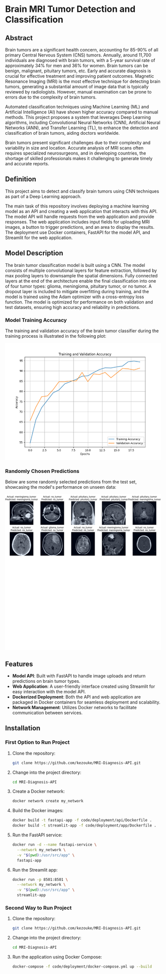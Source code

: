 # Brain MRI Tumor Detection and Classification

## Abstract

Brain tumors are a significant health concern, accounting for 85-90% of all primary Central Nervous System (CNS) tumors. Annually, around 11,700 individuals are diagnosed with brain tumors, with a 5-year survival rate of approximately 34% for men and 36% for women. Brain tumors can be benign, malignant, pituitary tumors, etc. Early and accurate diagnosis is crucial for effective treatment and improving patient outcomes. Magnetic Resonance Imaging (MRI) is the most effective technique for detecting brain tumors, generating a substantial amount of image data that is typically reviewed by radiologists. However, manual examination can be prone to errors due to the complexity of brain tumors.

Automated classification techniques using Machine Learning (ML) and Artificial Intelligence (AI) have shown higher accuracy compared to manual methods. This project proposes a system that leverages Deep Learning algorithms, including Convolutional Neural Networks (CNN), Artificial Neural Networks (ANN), and Transfer Learning (TL), to enhance the detection and classification of brain tumors, aiding doctors worldwide.

Brain tumors present significant challenges due to their complexity and variability in size and location. Accurate analysis of MRI scans often requires specialized neurosurgeons, and in developing countries, the shortage of skilled professionals makes it challenging to generate timely and accurate reports. 

## Definition

This project aims to detect and classify brain tumors using CNN techniques as part of a Deep Learning approach.

The main task of this repository involves deploying a machine learning model as an API and creating a web application that interacts with this API. The model API will handle requests from the web application and provide responses. The web application includes input fields for uploading MRI images, a button to trigger predictions, and an area to display the results. The deployment use Docker containers, FastAPI for the model API, and Streamlit for the web application.

## Model Description
The brain tumor classification model is built using a CNN. The model consists of multiple convolutional layers for feature extraction, followed by max pooling layers to downsample the spatial dimensions. Fully connected layers at the end of the architecture enable the final classification into one of four tumor types: glioma, meningioma, pituitary tumor, or no tumor. A dropout layer is included to mitigate overfitting during training, and the model is trained using the Adam optimizer with a cross-entropy loss function. The model is optimized for performance on both validation and test datasets, ensuring high accuracy and reliability in predictions.

### Model Training Accuracy

The training and validation accuracy of the brain tumor classifier during the training process is illustrated in the following plot:

![Training and Validation Accuracy](data/model_a_accuracy_20240918_214434.png)

### Randomly Chosen Predictions

Below are some randomly selected predictions from the test set, showcasing the model's performance on unseen data:

![Sample Predictions](data/model_a_samples_20240918_214446.png)

## Features

- **Model API**: Built with FastAPI to handle image uploads and return predictions on brain tumor types.
- **Web Application**: A user-friendly interface created using Streamlit for easy interaction with the model API.
- **Dockerized Deployment**: Both the API and web application are packaged in Docker containers for seamless deployment and scalability.
- **Network Management**: Utilizes Docker networks to facilitate communication between services.

## Installation

### First Option to Run Project

1. Clone the repository:
   ```bash
   git clone https://github.com/kezouke/MRI-Diagnosis-API.git
   ```
2. Change into the project directory:
   ```bash
   cd MRI-Diagnosis-API
   ```
3. Create a Docker network:
   ```bash
   docker network create my_network
   ```
4. Build the Docker images:
   ```bash
   docker build -t fastapi-app -f code/deployment/api/Dockerfile .
   docker build -t streamlit-app -f code/deployment/app/Dockerfile .
   ```
5. Run the FastAPI service:
   ```bash
   docker run -d --name fastapi-service \
     --network my_network \
     -v "$(pwd):/usr/src/app" \
     fastapi-app
   ```
6. Run the Streamlit app:
   ```bash
   docker run -p 8501:8501 \
     --network my_network \
     -v "$(pwd):/usr/src/app" \
     streamlit-app
   ```

### Second Way to Run Project

1. Clone the repository:
   ```bash
   git clone https://github.com/kezouke/MRI-Diagnosis-API.git
   ```
2. Change into the project directory:
   ```bash
   cd MRI-Diagnosis-API
   ```
3. Run the application using Docker Compose:
   ```bash
   docker-compose -f code/deployment/docker-compose.yml up --build
   ```
